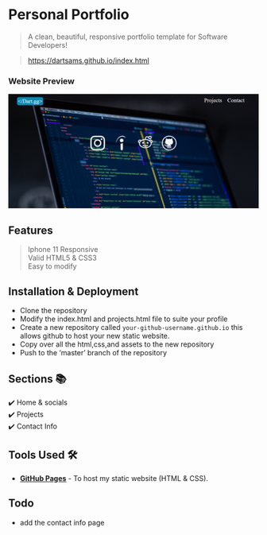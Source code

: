 # Personal Portfolio 
> A clean, beautiful, responsive portfolio template for Software Developers!

> https://dartsams.github.io/index.html


### Website Preview
<p> 
    <a href="https://dartsams.github.io/assets/portfolio-website-preview.PNG" target="_blank"><img src="assets/portfolio website preview.PNG">
    </a>
</p>


## Features 
> Iphone 11 Responsive\
> Valid HTML5 & CSS3\
> Easy to modify

## Installation & Deployment 
-	Clone the repository
-	Modify the index.html and projects.html file to suite your profile
-	Create a new repository called `your-github-username.github.io` this allows github to host your new static website.
-	Copy over all the html,css,and assets to the new repository 
-	Push to the ‘master’ branch of the repository


## Sections 📚
✔️ Home & socials\
✔️ Projects\
✔️ Contact Info


## Tools Used 🛠️
* [<b>GitHub Pages</b>](https://create-react-app.dev/docs/deployment/#github-pages) - To host my static website (HTML & CSS).


## Todo
-   add the contact info page